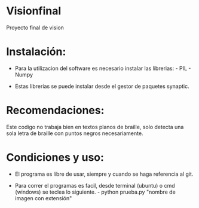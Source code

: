Visionfinal
===========

Proyecto final de vision

Instalación:
============

* Para la utilizacion del software
es necesario instalar las librerias:
        - PIL
        - Numpy

* Estas librerias se puede instalar desde
el gestor de paquetes synaptic.


Recomendaciones:
================

Este codigo no trabaja bien en textos
planos de braille, solo detecta una sola
letra de braille con puntos negros 
necesariamente.

Condiciones y uso:
=================

* El programa es libre de usar, siempre y cuando
se haga referencia al git.

* Para correr el programas es facil, desde terminal (ubuntu)
o cmd (windows) se teclea lo siguiente.
        - python prueba.py "nombre de imagen con extensión" 
